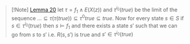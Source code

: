 >[!Note] [Lemma 20](Lemma%2020.md)
>let $\tau=f_1 \land E(X(z))$ and $\tau^{i_0}(true)$ be the limit of the sequence $\dots \subseteq \tau(\tau(true)) \subseteq \tau^0{true} \subseteq true$.
>Now for every state $s \in S$ if $s \in \tau^{i_0}(true)$ then $s \models f_1$ and there exists a state $s'$ such that we can go from $s$ to $s'$ i.e. $R(s,s')$ is true and $s' \in \tau^{i_0}(true)$






